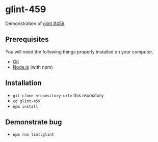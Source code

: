 # glint-459

Demonstration of [glint #459](https://github.com/typed-ember/glint/issues/459)

## Prerequisites

You will need the following things properly installed on your computer.

* [Git](https://git-scm.com/)
* [Node.js](https://nodejs.org/) (with npm)

## Installation

* `git clone <repository-url>` this repository
* `cd glint-459`
* `npm install`

## Demonstrate bug

* `npm run lint:glint`


